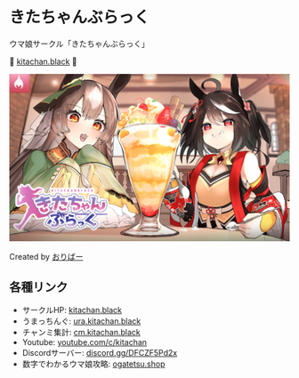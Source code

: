 # きたちゃんぶらっく
ウマ娘サークル「きたちゃんぶらっく」

🎉 [kitachan.black](https://kitachan.black) 🎉

![main_visual](./images/main_visual.png)

Created by [おりばー](https://twitter.com/oliver_uma)

## 各種リンク
- サークルHP: [kitachan.black](https://kitachan.black)
- うまっちんぐ: [ura.kitachan.black](https://ura.kitachan.black)
- チャンミ集計: [cm.kitachan.black](https://cm.kitachan.black)
- Youtube: [youtube.com/c/kitachan](https://youtube.com/c/kitachan)
- Discordサーバー: [discord.gg/DFCZF5Pd2x](http://discord.gg/DFCZF5Pd2x)
- 数字でわかるウマ娘攻略: [ogatetsu.shop](https://ogatetsu.shop/)
